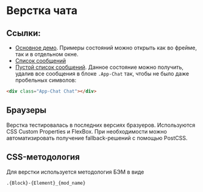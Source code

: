 # Верстка чата

## Ссылки:
* [Основное демо](https://polygonweb.github.io/staply/). Примеры состояний можно открыть как во фрейме, так и в отдельном окне.
* [Список сообщений](https://polygonweb.github.io/staply/app.html)
* [Пустой список сообщений](https://polygonweb.github.io/staply/empty.html). Данное состояние можно получить, удалив все сообщения в блоке `.App-Chat` так, чтобы не было даже пробельных символов:
```html
<div class="App-Chat Chat"></div>
```

## Браузеры
Верстка тестировалась в последних версиях бразуеров. Используются CSS Custom Properties и FlexBox. При необходимости можно автоматизировать получение fallback-решений с помощью PostCSS.


## CSS-методология
Для верстки используется методология БЭМ в виде
```
.{Block}-{Element}_{mod_name}
```